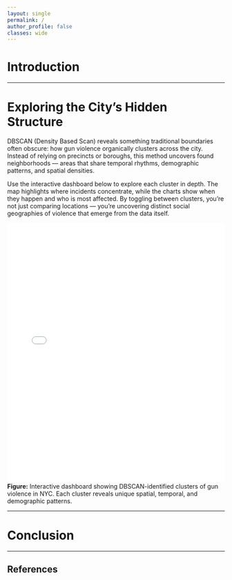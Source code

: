 ```yaml
---
layout: single
permalink: /
author_profile: false
classes: wide
---
```


# Introduction
---
# Exploring the City’s Hidden Structure
DBSCAN (Density Based Scan) reveals something traditional boundaries often obscure: how gun violence organically clusters across the city. Instead of relying on precincts or boroughs, this method uncovers found neighborhoods — areas that share temporal rhythms, demographic patterns, and spatial densities.

Use the interactive dashboard below to explore each cluster in depth. The map highlights where incidents concentrate, while the charts show when they happen and who is most affected. By toggling between clusters, you’re not just comparing locations — you’re uncovering distinct social geographies of violence that emerge from the data itself.

<iframe src="{{ '/assets/images/incident_dashboard.html' | relative_url }}" width="100%" height="600px" frameborder="0" title="Incident Dashboard"></iframe>
<figcaption><strong>Figure:</strong> Interactive dashboard showing DBSCAN-identified clusters of gun violence in NYC. Each cluster reveals unique spatial, temporal, and demographic patterns.</figcaption>

---

# Conclusion
---
## References